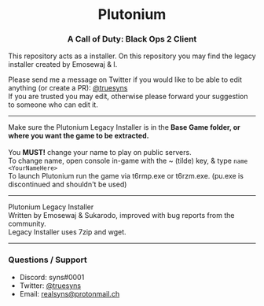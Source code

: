 <center>
  <h1 align="center">Plutonium</h1>
  <h3 align="center">A Call of Duty: Black Ops 2 Client</h3>
</center>

This repository acts as a installer.
On this repository you may find the legacy installer created by Emosewaj & I.

Please send me a message on Twitter if you would like to be able to edit anything (or create a PR): [@truesyns](https://twitter.com/truesyns)
<br>
If you are trusted you may edit, otherwise please forward your suggestion to someone who can edit it.
***
Make sure the Plutonium Legacy Installer is in the **Base Game folder, or where you want the game
to be extracted.**
<br>
<br>
You **MUST!** change your name to play on public servers.
<br>
To change name, open console in-game with the ~ (tilde) key, & type 
`
name <YourNameHere>
`<br>
To launch Plutonium run the game via t6rmp.exe or t6rzm.exe. (pu.exe is discontinued and shouldn't be used)
***
Plutonium Legacy Installer
<br>
Written by Emosewaj & Sukarodo, improved with bug reports from the community.
<br>
Legacy Installer uses 7zip and wget.
***
### Questions / Support
- Discord: syns#0001
- Twitter: [@truesyns](https://twitter.com/truesyns)
- Email: [realsyns@protonmail.ch](mailto:realsyns@protonmail.ch)
